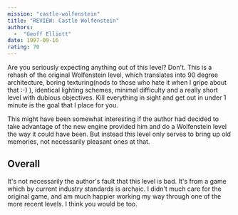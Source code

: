 ```yaml
---
mission: "castle-wolfenstein"
title: "REVIEW: Castle Wolfenstein"
authors: 
  -  "Geoff Elliott"
date: 1997-09-16
rating: 70
---
```


Are you seriously expecting anything out of this level? Don't. This is a rehash of the original Wolfenstein level, which translates into 90 degree architecture, boring texturing(nods to those who hate it when I gripe about that :-) ), identical lighting schemes, minimal difficulty and a really short level with dubious objectives. Kill everything in sight and get out in under 1 minute is the goal that I place for you.

This might have been somewhat interesting if the author had decided to take advantage of the new engine provided him and do a Wolfenstein level the way it could have been. But instead this level only serves to bring up old memories, not necessarily pleasant ones at that.

## Overall

It's not necessarily the author's fault that this level is bad. It's from a game which by current industry standards is archaic. I didn't much care for the original game, and am much happier working my way through one of the more recent levels. I think you would be too.
